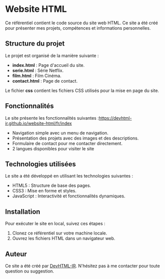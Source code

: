 # Website HTML

Ce référentiel contient le code source du site web HTML. Ce site a été créé pour présenter mes projets, compétences et informations personnelles.

## Structure du projet

Le projet est organisé de la manière suivante :

- **index.html** : Page d'accueil du site.
- **serie.html** : Série Netflix. 
- **film.html** : Film Cinéma.
- **contact.html** : Page de contact.

Le fichier **css** contient les fichiers CSS utilisés pour la mise en page du site.

## Fonctionnalités

Le site présente les fonctionnalités suivantes :https://devhtml-ir.github.io/website-html/fr/index

- Navigation simple avec un menu de navigation.
- Présentation des projets avec des images et des descriptions.
- Formulaire de contact pour me contacter directement.
- 2 langues disponibles pour visiter le site
## Technologies utilisées

Le site a été développé en utilisant les technologies suivantes :

- HTML5 : Structure de base des pages.
- CSS3 : Mise en forme et styles.
- JavaScript : Interactivité et fonctionnalités dynamiques.

## Installation

Pour exécuter le site en local, suivez ces étapes :

1. Clonez ce référentiel sur votre machine locale.
2. Ouvrez les fichiers HTML dans un navigateur web.

## Auteur

Ce site a été créé par [DevHTML-IR](https://devhtml-ir.github.io/website-html/). N'hésitez pas à me contacter pour toute question ou suggestion.

